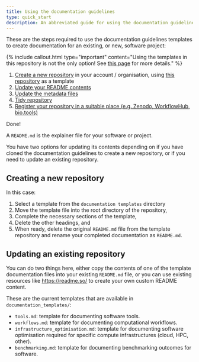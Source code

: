 ```yaml
---
title: Using the documentation guidelines
type: quick_start
description: An abbreviated guide for using the documentation guidelines to create documentation for an existing, or new, software project.
---
```



These are the steps required to use the documentation guidelines templates to create documentation for an existing, or new, software project:

{% include callout.html type="important" content="Using the templates in this repository is not the only option! See [this page](options) for more details." %}


1. [Create a new repository](01_create) in your account / organisation, using [this repository]() as a template
2. [Update your README contents](02_readme)
3. [Update the metadata files](03_update_files)
4. [Tidy repository](04_tidy)
5. [Register your repository in a suitable place (e.g. Zenodo, WorkflowHub, bio.tools)](05_register)

Done!


A `README.md` is the explainer file for your software or project. 

You have two options for updating its contents depending on if you have cloned the documentation guidelines to create a new repository, or if you need to update an existing repository. 

## Creating a new repository

In this case:

1. Select a template from the `documentation templates` directory 
2. Move the template file into the root directory of the repository, 
3. Complete the necessary sections of the template, 
4. Delete the other headings, and
5. When ready, delete the original `README.md` file from the template repository and rename your completed documentation as `README.md`.


## Updating an existing repository

You can do two things here, either copy the contents of one of the template documentation files into your existing `README.md` file, or you can use existing resources like https://readme.so/ to create your own custom README content. 

These are the current templates that are available in `documentation_templates/`:
- `tools.md`: template for documenting software tools.
- `workflows.md`: template for documenting computational workflows.
- `infrastructure_optimisation.md`: template for documenting software optimisation required for specific compute infrastructures (cloud, HPC, other).
- `benchmarking.md`: template for documenting benchmarking outcomes for software.



